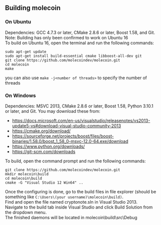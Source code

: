 ## Building molecoin

### On Ubuntu
Dependencies: GCC 4.7.3 or later, CMake 2.8.6 or later, Boost 1.58, and Git.
<br>
Note: Building has only been confirmed to work on Ubuntu 16
<br>
To build on Ubuntu 16, open the terminal and run the following commands:
```
sudo apt-get update
sudo apt-get install build-essential cmake libboost-all-dev git
git clone https://github.com/molecoindev/molecoin.git
cd molecoin
make
```
you can also use ``make -j<number of threads>`` to specify the number of threads

### On Windows
Dependencies: MSVC 2013, CMake 2.8.6 or later, Boost 1.58, Python 3.10.1 or later, and Git. You may download these from:
* https://docs.microsoft.com/en-us/visualstudio/releasenotes/vs2013-update5-vs#download-visual-studio-community-2013
* https://cmake.org/download/
* https://sourceforge.net/projects/boost/files/boost-binaries/1.58.0/boost_1_58_0-msvc-12.0-64.exe/download
* https://www.python.org/downloads/
* https://git-scm.com/downloads

To build, open the command prompt and run the following commands:
```
git clone https://github.com/molecoindev/molecoin.git
mkdir molecoin\build
cd molecoin\build
cmake -G "Visual Studio 12 Win64" ..
```
Once the configuring is done, go to the build files in file explorer (should be something like ``C:\Users\(your username)\molecoin\build)``.
<br>
Find and open the file named cryptonote.sln in Visual Studio 2013.
<br>
Navigate to the build tab inside Visual Studio and click Build Solution from the dropdown menu.
<br>
The finished daemons will be located in molecoin\build\src\Debug
